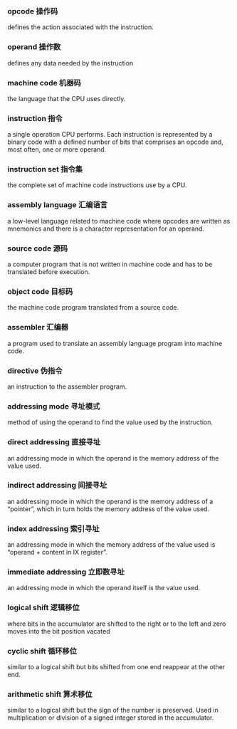 ### opcode 操作码
defines the action associated with the instruction.

### operand 操作数
defines any data needed by the instruction 

### machine code 机器码
the language that the CPU uses directly.

### instruction 指令
a single operation CPU performs.  Each instruction is represented by a binary
code with a defined number of bits that comprises an opcode and, most often,
one or more operand.

### instruction set 指令集
the complete set of machine code instructions use by a CPU.

### assembly language 汇编语言
a low-level language related to machine code where opcodes are written as
mnemonics and there is a character representation for an operand.

### source code 源码
a computer program that is not written in machine code and has to be translated
before execution.

### object code 目标码
the machine code program translated from a source code.

### assembler 汇编器
a program used to translate an assembly language program into machine code.

### directive 伪指令
an instruction to the assembler program.

### addressing mode 寻址模式
method of using the operand to find the value used by the instruction.

### direct addressing 直接寻址
an addressing mode in which the operand is the memory address of the value used.

### indirect addressing 间接寻址
an addressing mode in which the operand is the memory address of a “pointer”,
which in turn holds the memory address of the value used.

### index addressing 索引寻址
an addressing mode in which the memory address of the value used is
“operand + content in IX register”.

### immediate addressing 立即数寻址
an addressing mode in which the operand itself is the value used.

### logical shift 逻辑移位
where bits in the accumulator are shifted to the right or to the left and zero
moves into the bit position vacated

### cyclic shift 循环移位
similar to a logical shift but bits shifted from one end reappear at the other
end.

### arithmetic shift 算术移位
similar to a logical shift but the sign of the number is preserved.  Used in
multiplication or division of a signed integer stored in the accumulator.